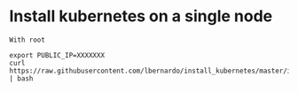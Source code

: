 # Install kubernetes on a single node

`With root`
```console
export PUBLIC_IP=XXXXXXX
curl https://raw.githubusercontent.com/lbernardo/install_kubernetes/master/install.sh | bash
```